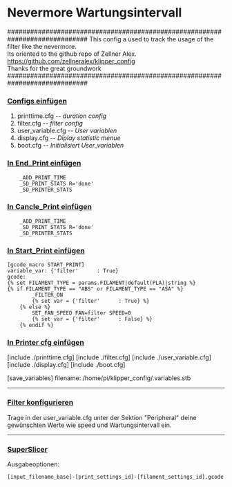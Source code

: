# Nevermore Wartungsintervall  
  
#############################################################################
  This config a used to track the usage of the filter like the nevermore.   
  Its oriented to the github repo of Zellner Alex.		            	
  https://github.com/zellneralex/klipper_config						   
  Thanks for the great groundwork									     
#############################################################################
  
### <u>Configs einfügen</u>   
  
1. printtime.cfg -- *duration config*
2. filter.cfg -- *filter config*
3. user_variable.cfg -- *User variablen*
4. display.cfg -- *Diplay statistic menue*
5. boot.cfg  -- *Initialisiert User_variablen*  
  
### <u>In End_Print einfügen</u>  
  
```
    _ADD_PRINT_TIME
    _SD_PRINT_STATS R='done'
    _SD_PRINTER_STATS
```
  
### <u>In Cancle_Print einfügen</u>
  
```
    _ADD_PRINT_TIME
    _SD_PRINT_STATS R='done'
    _SD_PRINTER_STATS
```
  
### <u>In Start_Print einfügen</u>
```
[gcode_macro START_PRINT]
variable_var: {'filter'      : True}
gcode:  
{% set FILAMENT_TYPE = params.FILAMENT|default(PLA)|string %}
{% if FILAMENT_TYPE == "ABS" or FILAMENT_TYPE == "ASA" %}
        _FILTER_ON
        {% set var = {'filter'      : True} %}
    {% else %}
        SET_FAN_SPEED FAN=filter SPEED=0
        {% set var = {'filter'      : False} %}
    {% endif %}
```
  
### <u>In Printer cfg einfügen</u>

[include ./printtime.cfg]
[include ./filter.cfg]
[include ./user_variable.cfg]
[include ./display.cfg]
[include ./boot.cfg]

[save_variables]
filename: /home/pi/klipper_config/.variables.stb
  
---
    

### <u>Filter konfigurieren</u>
  
Trage in der user_variable.cfg unter der Sektion "Peripheral" deine gewünschten Werte wie speed und Wartungsintervall ein.
  
---

### <u>SuperSlicer</u>
  
Ausgabeoptionen: 
  
`[input_filename_base]-[print_settings_id]-[filament_settings_id].gcode`

